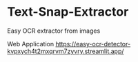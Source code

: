 # Text-Snap-Extractor
Easy OCR extractor from images

Web Application
https://easy-ocr-detector-kvpxych4t2mxqrvm7zyvry.streamlit.app/
